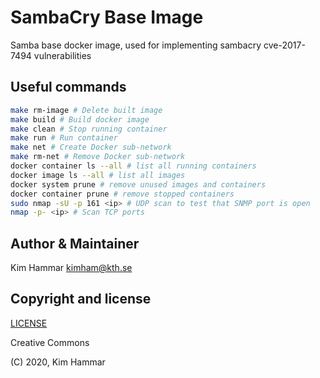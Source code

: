 # SambaCry Base Image

Samba base docker image, used for implementing sambacry cve-2017-7494 vulnerabilities  

## Useful commands

```bash
make rm-image # Delete built image
make build # Build docker image
make clean # Stop running container
make run # Run container
make net # Create Docker sub-network
make rm-net # Remove Docker sub-network
docker container ls --all # list all running containers
docker image ls --all # list all images
docker system prune # remove unused images and containers
docker container prune # remove stopped containers
sudo nmap -sU -p 161 <ip> # UDP scan to test that SNMP port is open
nmap -p- <ip> # Scan TCP ports   
```

## Author & Maintainer

Kim Hammar <kimham@kth.se>

## Copyright and license

[LICENSE](LICENSE.md)

Creative Commons

(C) 2020, Kim Hammar